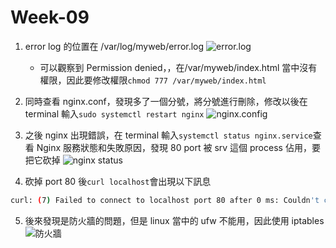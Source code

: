 # Week-09

1. error log 的位置在 /var/log/myweb/error.log
   ![error.log](https://media.discordapp.net/attachments/1291051624285995138/1303979575059025960/2024-11-07_2.44.19.png?ex=6732ff1d&is=6731ad9d&hm=bfa28561a38e873c40508c7aa4e055e021a2e22f6ea843434fc6ded6a6f68e2f&=&width=2206&height=468)
   - 可以觀察到 Permission denied，，在/var/myweb/index.html 當中沒有權限，因此要修改權限`chmod 777 /var/myweb/index.html `
2. 同時查看 nginx.conf，發現多了一個分號，將分號進行刪除，修改以後在 terminal 輸入`sudo systemctl restart nginx`
   ![nginx.config](https://media.discordapp.net/attachments/1291051624285995138/1303979354455412746/2024-11-07_2.51.16.png?ex=6732fee8&is=6731ad68&hm=c9e6c08c9fdbf58398f231e721448d6e204b0401117ebbba1ca47b41efca285c&=&width=1190&height=1092)

3. 之後 nginx 出現錯誤，在 terminal 輸入`systemctl status nginx.service`查看 Nginx 服務狀態和失敗原因，發現 80 port 被 srv 這個 process 佔用，要把它砍掉 ![nginx status](https://media.discordapp.net/attachments/1291051624285995138/1303980675623551017/2024-11-07_2.53.31.png?ex=67330023&is=6731aea3&hm=dce5301a5494833b34368a8028ceebe53cdc74fdb9e92224a27510a7ee06e9bf&=&width=2206&height=720)

4. 砍掉 port 80 後`curl localhost`會出現以下訊息

```bash
curl: (7) Failed to connect to localhost port 80 after 0 ms: Couldn't connect to server
```

5. 後來發現是防火牆的問題，但是 linux 當中的 ufw 不能用，因此使用 iptables
   ![防火牆](https://media.discordapp.net/attachments/1291051624285995138/1303988756927483955/2024-11-07_3.45.40.png?ex=673307aa&is=6731b62a&hm=98a1847ead08b3fa0cc4acdab2a57b0fb54343a867e65a4794bc1837c1043aeb&=&width=2206&height=1022)
